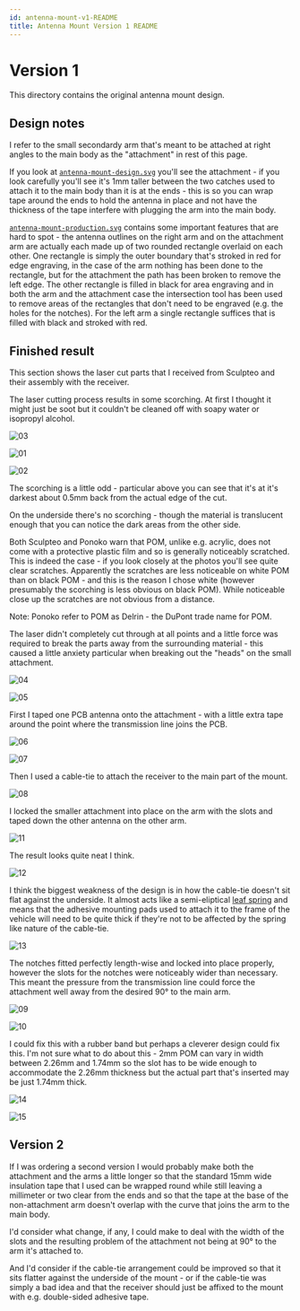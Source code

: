 ```yaml
---
id: antenna-mount-v1-README
title: Antenna Mount Version 1 README
---
```


Version 1
=========

This directory contains the original antenna mount design.

Design notes
------------

I refer to the small secondardy arm that's meant to be attached at right angles to the main body as the "attachment" in rest of this page.

If you look at [`antenna-mount-design.svg`](antenna-mount-design.svg) you'll see the attachment - if you look carefully you'll see it's 1mm taller between the two catches used to attach it to the main body than it is at the ends - this is so you can wrap tape around the ends to hold the antenna in place and not have the thickness of the tape interfere with plugging the arm into the main body.

[`antenna-mount-production.svg`](antenna-mount-production.svg) contains some important features that are hard to spot - the antenna outlines on the right arm and on the attachment arm are actually each made up of two rounded rectangle overlaid on each other. One rectangle is simply the outer boundary that's stroked in red for edge engraving, in the case of the arm nothing has been done to the rectangle, but for the attachment the path has been broken to remove the left edge. The other rectangle is filled in black for area engraving and in both the arm and the attachment case the intersection tool has been used to remove areas of the rectangles that don't need to be engraved (e.g. the holes for the notches). For the left arm a single rectangle suffices that is filled with black and stroked with red.

Finished result
---------------

This section shows the laser cut parts that I received from Sculpteo and their assembly with the receiver.

The laser cutting process results in some scorching. At first I thought it might just be soot but it couldn't be cleaned off with soapy water or isopropyl alcohol.

![03](images/DSC_0006.jpg)

![01](images/DSC_0001.jpg)

![02](images/DSC_0004.jpg)

The scorching is a little odd - particular above you can see that it's at it's darkest about 0.5mm back from the actual edge of the cut.

On the underside there's no scorching - though the material is translucent enough that you can notice the dark areas from the other side.

Both Sculpteo and Ponoko warn that POM, unlike e.g. acrylic, does not come with a protective plastic film and so is generally noticeably scratched. This is indeed the case - if you look closely at the photos you'll see quite clear scratches. Apparently the scratches are less noticeable on white POM than on black POM - and this is the reason I chose white (however presumably the scorching is less obvious on black POM). While noticeable close up the scratches are not obvious from a distance.

Note: Ponoko refer to POM as Delrin - the DuPont trade name for POM.

The laser didn't completely cut through at all points and a little force was required to break the parts away from the surrounding material - this caused a little anxiety particular when breaking out the "heads" on the small attachment.

![04](images/DSC_0007.jpg)

![05](images/DSC_0009.jpg)

First I taped one PCB antenna onto the attachment - with a little extra tape around the point where the transmission line joins the PCB.

![06](images/DSC_0010.jpg)

![07](images/DSC_0013.jpg)

Then I used a cable-tie to attach the receiver to the main part of the mount.

![08](images/DSC_0015.jpg)

I locked the smaller attachment into place on the arm with the slots and taped down the other antenna on the other arm.

![11](images/DSC_0020.jpg)

The result looks quite neat I think.

![12](images/DSC_0022.jpg)

I think the biggest weakness of the design is in how the cable-tie doesn't sit flat against the underside. It almost acts like a semi-eliptical [leaf spring](https://en.wikipedia.org/wiki/Leaf_spring) and means that the adhesive mounting pads used to attach it to the frame of the vehicle will need to be quite thick if they're not to be affected by the spring like nature of the cable-tie.

![13](images/DSC_0023.jpg)

The notches fitted perfectly length-wise and locked into place properly, however the slots for the notches were noticeably wider than necessary. This meant the pressure from the transmission line could force the attachment well away from the desired 90&deg; to the main arm.

![09](images/DSC_0017.jpg)

![10](images/DSC_0018.jpg)

I could fix this with a rubber band but perhaps a cleverer design could fix this. I'm not sure what to do about this - 2mm POM can vary in width between 2.26mm and 1.74mm so the slot has to be wide enough to accommodate the 2.26mm thickness but the actual part that's inserted may be just 1.74mm thick.

![14](images/DSC_0026.jpg)

![15](images/DSC_0028.jpg)

Version 2
---------

If I was ordering a second version I would probably make both the attachment and the arms a little longer so that the standard 15mm wide insulation tape that I used can be wrapped round while still leaving a millimeter or two clear from the ends and so that the tape at the base of the non-attachment arm doesn't overlap with the curve that joins the arm to the main body.

I'd consider what change, if any, I could make to deal with the width of the slots and the resulting problem of the attachment not being at 90&deg; to the arm it's attached to.

And I'd consider if the cable-tie arrangement could be improved so that it sits flatter against the underside of the mount - or if the cable-tie was simply a bad idea and that the receiver should just be affixed to the mount with e.g. double-sided adhesive tape.
